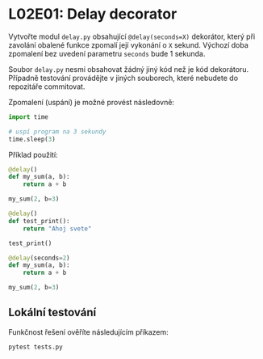 # L02E01: Delay decorator
Vytvořte modul `delay.py` obsahující `@delay(seconds=X)` dekorátor, který při zavolání obalené funkce zpomalí její vykonání o `X` sekund. Výchozí doba zpomalení bez uvedení parametru `seconds` bude 1 sekunda.

Soubor `delay.py` nesmi obsahovat žádný jiný kód než je kód dekorátoru. Případně testování provádějte v jiných souborech, které nebudete do repozitáře commitovat.

Zpomalení (uspání) je možné provést následovně:

```python
import time

# uspí program na 3 sekundy
time.sleep(3)
```

Příklad použití:

```python
@delay()
def my_sum(a, b):
    return a + b

my_sum(2, b=3)
```

```python
@delay()
def test_print():
    return "Ahoj svete"

test_print()
```

```python
@delay(seconds=2)
def my_sum(a, b):
    return a + b

my_sum(2, b=3)
```

## Lokální testování
Funkčnost řešení ověříte následujícím příkazem:

```bash
pytest tests.py
```
